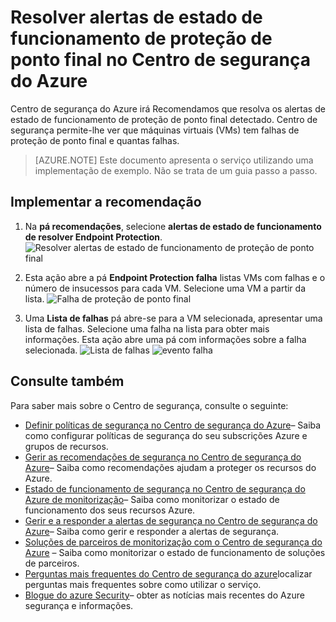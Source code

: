 <properties
   pageTitle="Resolver alertas de estado de funcionamento de proteção de ponto final no Centro de segurança do Azure | Microsoft Azure"
   description="Este documento mostra-lhe como implementar o recomendação do Centro de segurança do Azure **alertas de estado de funcionamento de resolver Endpoint Protection**."
   services="security-center"
   documentationCenter="na"
   authors="TerryLanfear"
   manager="MBaldwin"
   editor=""/>

<tags
   ms.service="security-center"
   ms.devlang="na"
   ms.topic="article"
   ms.tgt_pltfrm="na"
   ms.workload="na"
   ms.date="07/29/2016"
   ms.author="terrylan"/>

# <a name="resolve-endpoint-protection-health-alerts-in-azure-security-center"></a>Resolver alertas de estado de funcionamento de proteção de ponto final no Centro de segurança do Azure

Centro de segurança do Azure irá Recomendamos que resolva os alertas de estado de funcionamento de proteção de ponto final detectado.  Centro de segurança permite-lhe ver que máquinas virtuais (VMs) tem falhas de proteção de ponto final e quantas falhas.

> [AZURE.NOTE] Este documento apresenta o serviço utilizando uma implementação de exemplo. Não se trata de um guia passo a passo.

## <a name="implement-the-recommendation"></a>Implementar a recomendação

1. Na **pá recomendações**, selecione **alertas de estado de funcionamento de resolver Endpoint Protection**.
![Resolver alertas de estado de funcionamento de proteção de ponto final][1]

2. Esta ação abre a pá **Endpoint Protection falha** listas VMs com falhas e o número de insucessos para cada VM. Selecione uma VM a partir da lista.
![Falha de proteção de ponto final][2]

3. Uma **Lista de falhas** pá abre-se para a VM selecionada, apresentar uma lista de falhas. Selecione uma falha na lista para obter mais informações. Esta ação abre uma pá com informações sobre a falha selecionada.
![Lista de falhas][3]
  ![evento falha][4]

## <a name="see-also"></a>Consulte também

Para saber mais sobre o Centro de segurança, consulte o seguinte:

- [Definir políticas de segurança no Centro de segurança do Azure](security-center-policies.md)– Saiba como configurar políticas de segurança do seu subscrições Azure e grupos de recursos.
- [Gerir as recomendações de segurança no Centro de segurança do Azure](security-center-recommendations.md)– Saiba como recomendações ajudam a proteger os recursos do Azure.
- [Estado de funcionamento de segurança no Centro de segurança do Azure de monitorização](security-center-monitoring.md)– Saiba como monitorizar o estado de funcionamento dos seus recursos Azure.
- [Gerir e a responder a alertas de segurança no Centro de segurança do Azure](security-center-managing-and-responding-alerts.md)– Saiba como gerir e responder a alertas de segurança.
- [Soluções de parceiros de monitorização com o Centro de segurança do Azure](security-center-partner-solutions.md) – Saiba como monitorizar o estado de funcionamento de soluções de parceiros.
- [Perguntas mais frequentes do Centro de segurança do azure](security-center-faq.md)localizar perguntas mais frequentes sobre como utilizar o serviço.
- [Blogue do azure Security](http://blogs.msdn.com/b/azuresecurity/)– obter as notícias mais recentes do Azure segurança e informações.

<!--Image references-->
[1]: ./media/security-center-resolve-endpoint-protection/resolve-endpoint-protection.png
[2]: ./media/security-center-resolve-endpoint-protection/endpoint-protection-failure.png
[3]: ./media/security-center-resolve-endpoint-protection/failure-list.png
[4]: ./media/security-center-resolve-endpoint-protection/failure-event.png
